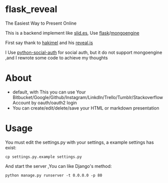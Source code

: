 flask_reveal
============

The Easiest Way to Present Online

This is a backend implement like [slid.es](http://slid.es), Use [flask](https://github.com/mitsuhiko/flask)/[mongoengine](https://github.com/MongoEngine/mongoengine)

First say thank to [hakimel](https://github.com/hakimel) and his [reveal.js](https://github.com/hakimel/reveal.js)

I Use [python-social-auth](https://github.com/omab/python-social-auth) for social auth, but it do not support mongoengine ,and I rewrote some code to achieve my thoughts

About
=====

* default, with This you can use Your Bitbucket/Google/Github/Instagram/Linkdln/Trello/Tumblr/Stackoverflow Account by oauth/oauth2 login
* You can create/edit/delete/save your HTML or markdown presentation

Usage
=====

You must edit the settings.py with your settings, a example settings has exist:

    cp settings.py.example settings.py

And start the server ,You can like Django's method:

    python manage.py runserver -t 0.0.0.0 -p 80

